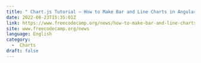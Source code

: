 ```yaml
---
title: " Chart.js Tutorial – How to Make Bar and Line Charts in Angular "
date: 2022-08-23T15:35:01Z
link: https://www.freecodecamp.org/news/how-to-make-bar-and-line-charts-using-chartjs-in-angular/?utm_medium=RSS&utm_source=news.12bit.vn
site: www.freecodecamp.org/news
language: English
category:
  -  Charts 
draft: false
---
```


